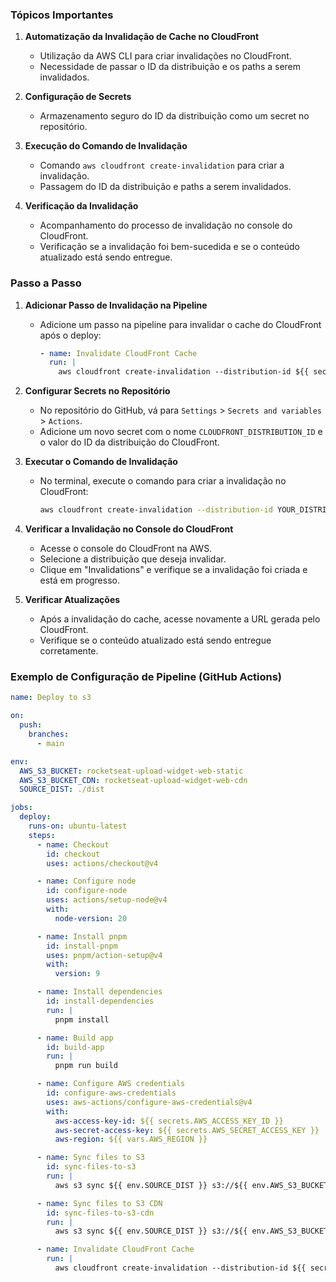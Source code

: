 ### Tópicos Importantes

1. **Automatização da Invalidação de Cache no CloudFront**
   - Utilização da AWS CLI para criar invalidações no CloudFront.
   - Necessidade de passar o ID da distribuição e os paths a serem invalidados.

2. **Configuração de Secrets**
   - Armazenamento seguro do ID da distribuição como um secret no repositório.

3. **Execução do Comando de Invalidação**
   - Comando `aws cloudfront create-invalidation` para criar a invalidação.
   - Passagem do ID da distribuição e paths a serem invalidados.

4. **Verificação da Invalidação**
   - Acompanhamento do processo de invalidação no console do CloudFront.
   - Verificação se a invalidação foi bem-sucedida e se o conteúdo atualizado está sendo entregue.

### Passo a Passo

1. **Adicionar Passo de Invalidação na Pipeline**
   - Adicione um passo na pipeline para invalidar o cache do CloudFront após o deploy:
     ```yaml
     - name: Invalidate CloudFront Cache
       run: |
         aws cloudfront create-invalidation --distribution-id ${{ secrets.CLOUDFRONT_DISTRIBUTION_ID }} --paths "/*"
     ```

2. **Configurar Secrets no Repositório**
   - No repositório do GitHub, vá para `Settings` > `Secrets and variables` > `Actions`.
   - Adicione um novo secret com o nome `CLOUDFRONT_DISTRIBUTION_ID` e o valor do ID da distribuição do CloudFront.

3. **Executar o Comando de Invalidação**
   - No terminal, execute o comando para criar a invalidação no CloudFront:
     ```bash
     aws cloudfront create-invalidation --distribution-id YOUR_DISTRIBUTION_ID --paths "/*"
     ```

4. **Verificar a Invalidação no Console do CloudFront**
   - Acesse o console do CloudFront na AWS.
   - Selecione a distribuição que deseja invalidar.
   - Clique em "Invalidations" e verifique se a invalidação foi criada e está em progresso.

5. **Verificar Atualizações**
   - Após a invalidação do cache, acesse novamente a URL gerada pelo CloudFront.
   - Verifique se o conteúdo atualizado está sendo entregue corretamente.

### Exemplo de Configuração de Pipeline (GitHub Actions)

```yaml
name: Deploy to s3

on:
  push:
    branches:
      - main

env:
  AWS_S3_BUCKET: rocketseat-upload-widget-web-static
  AWS_S3_BUCKET_CDN: rocketseat-upload-widget-web-cdn
  SOURCE_DIST: ./dist

jobs:
  deploy:
    runs-on: ubuntu-latest
    steps:
      - name: Checkout
        id: checkout
        uses: actions/checkout@v4

      - name: Configure node
        id: configure-node
        uses: actions/setup-node@v4
        with:
          node-version: 20

      - name: Install pnpm
        id: install-pnpm
        uses: pnpm/action-setup@v4
        with:
          version: 9

      - name: Install dependencies
        id: install-dependencies
        run: |
          pnpm install

      - name: Build app
        id: build-app
        run: |
          pnpm run build

      - name: Configure AWS credentials
        id: configure-aws-credentials
        uses: aws-actions/configure-aws-credentials@v4
        with:
          aws-access-key-id: ${{ secrets.AWS_ACCESS_KEY_ID }}
          aws-secret-access-key: ${{ secrets.AWS_SECRET_ACCESS_KEY }}
          aws-region: ${{ vars.AWS_REGION }}

      - name: Sync files to S3
        id: sync-files-to-s3
        run: |
          aws s3 sync ${{ env.SOURCE_DIST }} s3://${{ env.AWS_S3_BUCKET }}/ --delete --exclude '.*git*'

      - name: Sync files to S3 CDN
        id: sync-files-to-s3-cdn
        run: |
          aws s3 sync ${{ env.SOURCE_DIST }} s3://${{ env.AWS_S3_BUCKET_CDN }}/ --delete --exclude '.*git*'

      - name: Invalidate CloudFront Cache
        run: |
          aws cloudfront create-invalidation --distribution-id ${{ secrets.CLOUDFRONT_DISTRIBUTION_ID }} --paths "/*"
```

